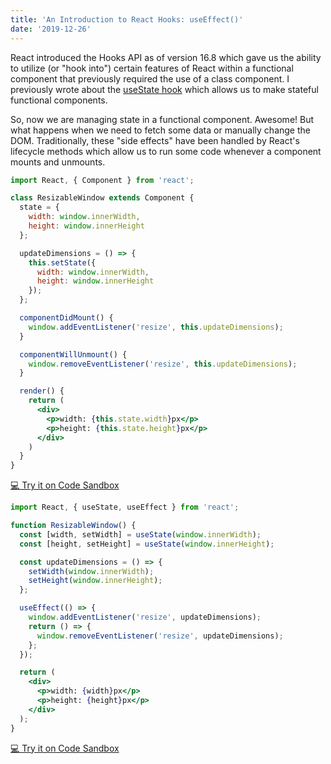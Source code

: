 ```yaml
---
title: 'An Introduction to React Hooks: useEffect()'
date: '2019-12-26'
---
```


React introduced the Hooks API as of version 16.8 which gave us the ability to utilize (or "hook into") certain features of React within a functional component that previously required the use of a class component. I previously wrote about the [useState hook](/use-state-hook) which allows us to make stateful functional components.

So, now we are managing state in a functional component. Awesome! But what happens when we need to fetch some data or manually change the DOM. Traditionally, these "side effects" have been handled by React's lifecycle methods which allow us to run some code whenever a component mounts and unmounts.

```jsx
import React, { Component } from 'react';

class ResizableWindow extends Component {
  state = {
    width: window.innerWidth,
    height: window.innerHeight
  };

  updateDimensions = () => {
    this.setState({
      width: window.innerWidth,
      height: window.innerHeight
    });
  };

  componentDidMount() {
    window.addEventListener('resize', this.updateDimensions);
  }

  componentWillUnmount() {
    window.removeEventListener('resize', this.updateDimensions);
  }

  render() {
    return (
      <div>
        <p>width: {this.state.width}px</p>
        <p>height: {this.state.height}px</p>
      </div>
    )
  }
}
```
<p class="code-sandbox-link-wrap">
  <a class="code-sandbox-link" href="https://codesandbox.io/s/use-effect-class-demo-dc5mk" target="_blank">💻 Try it on Code Sandbox</a>
</p>

```jsx
import React, { useState, useEffect } from 'react';

function ResizableWindow() {
  const [width, setWidth] = useState(window.innerWidth);
  const [height, setHeight] = useState(window.innerHeight);

  const updateDimensions = () => {
    setWidth(window.innerWidth);
    setHeight(window.innerHeight);
  };

  useEffect(() => {
    window.addEventListener('resize', updateDimensions);
    return () => {
      window.removeEventListener('resize', updateDimensions);
    };
  });

  return (
    <div>
      <p>width: {width}px</p>
      <p>height: {height}px</p>
    </div>
  );
}
```
<p class="code-sandbox-link-wrap">
  <a class="code-sandbox-link" href="https://codesandbox.io/s/use-effect-functional-demo-3ki4d" target="_blank">💻 Try it on Code Sandbox</a>
</p>



